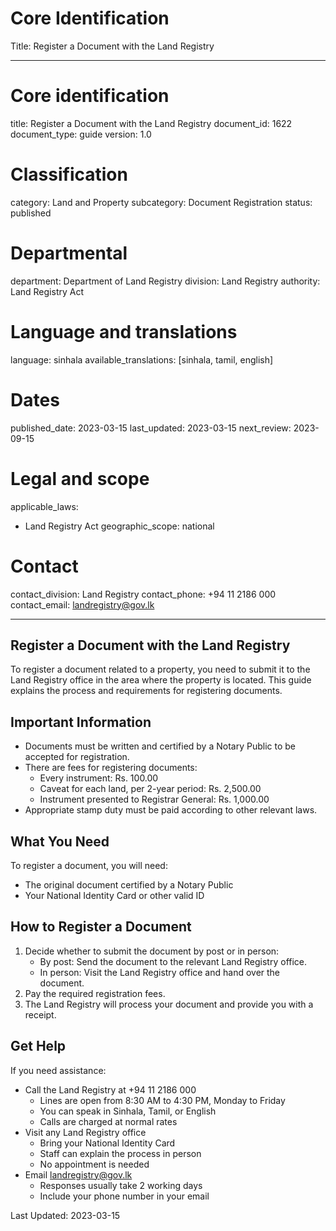 # Core Identification
Title: Register a Document with the Land Registry

---
# Core identification
title: Register a Document with the Land Registry
document_id: 1622
document_type: guide
version: 1.0

# Classification
category: Land and Property
subcategory: Document Registration
status: published

# Departmental
department: Department of Land Registry
division: Land Registry
authority: Land Registry Act

# Language and translations
language: sinhala
available_translations: [sinhala, tamil, english]

# Dates
published_date: 2023-03-15
last_updated: 2023-03-15
next_review: 2023-09-15

# Legal and scope
applicable_laws:
  - Land Registry Act
geographic_scope: national

# Contact
contact_division: Land Registry
contact_phone: +94 11 2186 000
contact_email: landregistry@gov.lk

---

## Register a Document with the Land Registry

To register a document related to a property, you need to submit it to the Land Registry office in the area where the property is located. This guide explains the process and requirements for registering documents.

## Important Information

- Documents must be written and certified by a Notary Public to be accepted for registration.
- There are fees for registering documents:
    - Every instrument: Rs. 100.00
    - Caveat for each land, per 2-year period: Rs. 2,500.00
    - Instrument presented to Registrar General: Rs. 1,000.00
- Appropriate stamp duty must be paid according to other relevant laws.

## What You Need

To register a document, you will need:
- The original document certified by a Notary Public
- Your National Identity Card or other valid ID

## How to Register a Document

1. Decide whether to submit the document by post or in person:
   - By post: Send the document to the relevant Land Registry office.
   - In person: Visit the Land Registry office and hand over the document.
2. Pay the required registration fees.
3. The Land Registry will process your document and provide you with a receipt.

## Get Help

If you need assistance:
- Call the Land Registry at +94 11 2186 000
    - Lines are open from 8:30 AM to 4:30 PM, Monday to Friday
    - You can speak in Sinhala, Tamil, or English
    - Calls are charged at normal rates
- Visit any Land Registry office
    - Bring your National Identity Card
    - Staff can explain the process in person
    - No appointment is needed
- Email landregistry@gov.lk
    - Responses usually take 2 working days
    - Include your phone number in your email

Last Updated: 2023-03-15